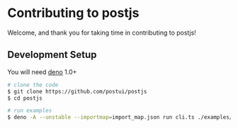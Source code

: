 # Contributing to postjs

Welcome, and thank you for taking time in contributing to postjs!

## Development Setup

You will need [deno](https://deno.land/) 1.0+

```bash
# clone the code
$ git clone https://github.com/postui/postjs
$ cd postjs

# run examples
$ deno -A --unstable --importmap=import_map.json run cli.ts ./examples/hello-world
```
